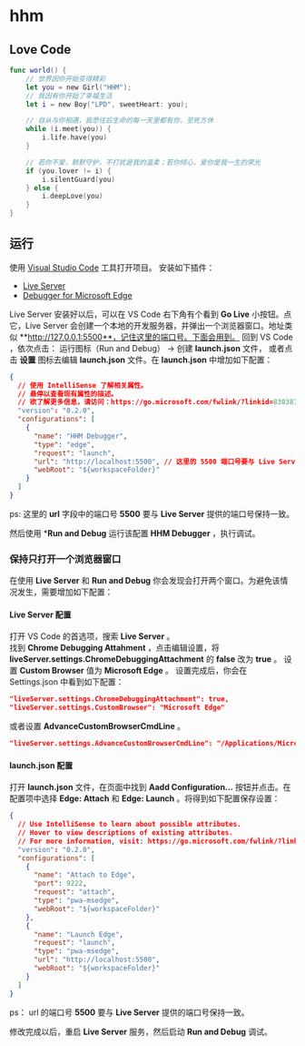 # hhm

## Love Code

```swift
func world() {
	// 世界因你开始变得精彩
	let you = new Girl("HHM");
	// 我因有你开始了幸福生活
	let i = new Boy("LPD", sweetHeart: you);

	// 自从与你相遇，我愿往后生命的每一天里都有你，至死方休
	while (i.meet(you)) {
		i.life.have(you)
	}

	// 若你不爱，默默守护，不打扰是我的温柔；若你倾心，爱你是我一生的荣光
	if (you.lover != i) {
		i.silentGuard(you)
	} else {
		i.deepLove(you)
	}
}
```
## 运行

使用 [Visual Studio Code](https://code.visualstudio.com/) 工具打开项目。
安装如下插件：

 - [Live Server](https://marketplace.visualstudio.com/items?itemName=ritwickdey.LiveServer)
 - [Debugger for Microsoft Edge](https://marketplace.visualstudio.com/items?itemName=msjsdiag.debugger-for-edge)

Live Server 安装好以后，可以在 VS Code 右下角有个看到 **Go Live** 小按钮。点它，Live Server 会创建一个本地的开发服务器，并弹出一个浏览器窗口。地址类似 **http://127.0.0.1:5500**，记住这里的端口号。下面会用到。
回到 VS Code ，依次点击： 运行图标（Run and Debug） -> 创建 **launch.json** 文件， 或者点击 **设置** 图标去编辑 **launch.json** 文件。在 **launch.json** 中增加如下配置：

```json
{
  // 使用 IntelliSense 了解相关属性。 
  // 悬停以查看现有属性的描述。
  // 欲了解更多信息，请访问：https://go.microsoft.com/fwlink/?linkid=830387
  "version": "0.2.0",
  "configurations": [
    {
      "name": "HHM Debugger",
      "type": "edge",
      "request": "launch",
      "url": "http://localhost:5500", // 这里的 5500 端口号要与 Live Server 提供的端口号保持一致
      "webRoot": "${workspaceFolder}"
    }
  ]
}
```

ps: 这里的 **url** 字段中的端口号 **5500** 要与 **Live Server** 提供的端口号保持一致。

然后使用 ***Run and Debug** 运行该配置 **HHM Debugger** ，执行调试。
### 保持只打开一个浏览器窗口

在使用 **Live Server** 和 **Run and Debug** 你会发现会打开两个窗口。为避免该情况发生，需要增加如下配置： 

#### Live Server 配置

打开 VS Code 的首选项，搜索 **Live Server** 。  
找到 **Chrome Debugging Attahment** ，点击编辑设置，将 **liveServer.settings.ChromeDebuggingAttachment** 的 **false** 改为 **true** 。
设置 **Custom Browser** 值为 **Microsoft Edge** 。
设置完成后，你会在 Settings.json 中看到如下配置：

```json
"liveServer.settings.ChromeDebuggingAttachment": true,
"liveServer.settings.CustomBrowser": "Microsoft Edge"
```

或者设置 **AdvanceCustomBrowserCmdLine** 。

```json
"liveServer.settings.AdvanceCustomBrowserCmdLine": "/Applications/Microsoft Edge.app/Contents/MacOS/Microsoft Edge --remote-debugging-port=9222"
```

#### launch.json 配置  

打开 **launch.json** 文件，在页面中找到 **Aadd Configuration...** 按钮并点击。在配置项中选择 **Edge: Attach** 和 **Edge: Launch** 。将得到如下配置保存设置：

```json
{
  // Use IntelliSense to learn about possible attributes.
  // Hover to view descriptions of existing attributes.
  // For more information, visit: https://go.microsoft.com/fwlink/?linkid=830387
  "version": "0.2.0",
  "configurations": [
    {
      "name": "Attach to Edge",
      "port": 9222,
      "request": "attach",
      "type": "pwa-msedge",
      "webRoot": "${workspaceFolder}"
    },
    {
      "name": "Launch Edge",
      "request": "launch",
      "type": "pwa-msedge",
      "url": "http://localhost:5500",
      "webRoot": "${workspaceFolder}"
    }
  ]
}
```

ps： url 的端口号 **5500** 要与 **Live Server** 提供的端口号保持一致。

修改完成以后，重启 **Live Server** 服务，然后启动 **Run and Debug** 调试。
